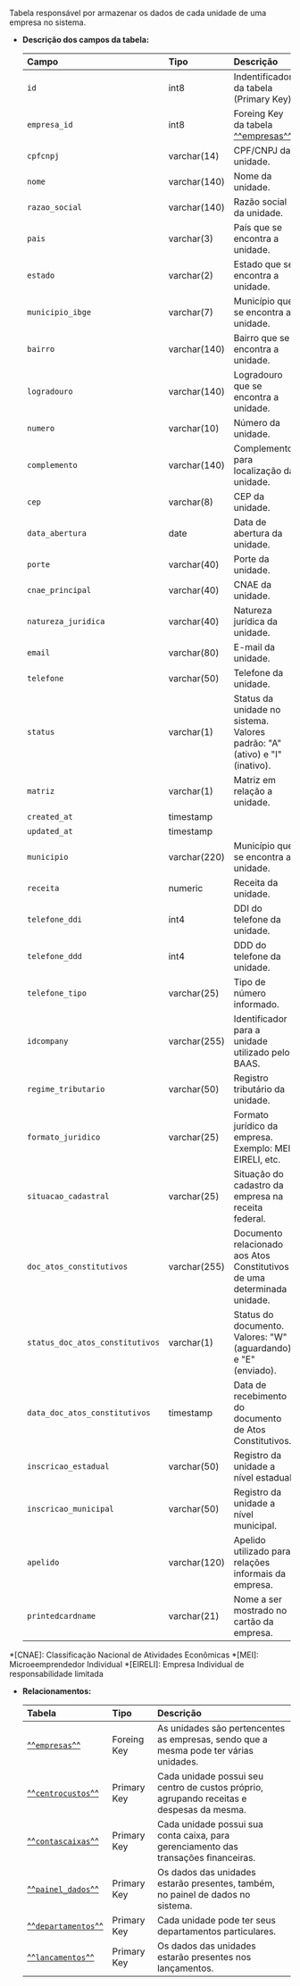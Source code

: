 Tabela responsável por armazenar os dados de cada unidade de uma empresa no sistema.

- **Descrição dos campos da tabela:**

  | Campo                          | Tipo         | Descrição                                                                  |
  | :----------------------------- | :----------- | :------------------------------------------------------------------------- |
  | `id`                           | int8         | Indentificador da tabela (Primary Key).                                    |
  | `empresa_id`                   | int8         | Foreing Key da tabela [^^empresas^^](#empresas).                           |
  | `cpfcnpj`                      | varchar(14)  | CPF/CNPJ da unidade.                                                       |
  | `nome`                         | varchar(140) | Nome da unidade.                                                           |
  | `razao_social`                 | varchar(140) | Razão social da unidade.                                                   |
  | `pais`                         | varchar(3)   | País que se encontra a unidade.                                            |
  | `estado`                       | varchar(2)   | Estado que se encontra a unidade.                                          |
  | `municipio_ibge`               | varchar(7)   | Município que se encontra a unidade.                                       |
  | `bairro`                       | varchar(140) | Bairro que se encontra a unidade.                                          |
  | `logradouro`                   | varchar(140) | Logradouro que se encontra a unidade.                                      |
  | `numero`                       | varchar(10)  | Número da unidade.                                                         |
  | `complemento`                  | varchar(140) | Complemento para localização da unidade.                                   |
  | `cep`                          | varchar(8)   | CEP da unidade.                                                            |
  | `data_abertura`                | date         | Data de abertura da unidade.                                               |
  | `porte`                        | varchar(40)  | Porte da unidade.                                                          |
  | `cnae_principal`               | varchar(40)  | CNAE da unidade.                                                           |
  | `natureza_juridica`            | varchar(40)  | Natureza jurídica da unidade.                                              |
  | `email`                        | varchar(80)  | E-mail da unidade.                                                         |
  | `telefone`                     | varchar(50)  | Telefone da unidade.                                                       |
  | `status`                       | varchar(1)   | Status da unidade no sistema. Valores padrão: "A" (ativo) e "I" (inativo). |
  | `matriz`                       | varchar(1)   | Matriz em relação a unidade.                                               |
  | `created_at`                   | timestamp    |                                                                            |
  | `updated_at`                   | timestamp    |                                                                            |
  | `municipio`                    | varchar(220) | Município que se encontra a unidade.                                       |
  | `receita`                      | numeric      | Receita da unidade.                                                        |
  | `telefone_ddi`                 | int4         | DDI do telefone da unidade.                                                |
  | `telefone_ddd`                 | int4         | DDD do telefone da unidade.                                                |
  | `telefone_tipo`                | varchar(25)  | Tipo de número informado.                                                  |
  | `idcompany`                    | varchar(255) | Identificador para a unidade utilizado pelo BAAS.                          |
  | `regime_tributario`            | varchar(50)  | Registro tributário da unidade.                                            |
  | `formato_juridico`             | varchar(25)  | Formato jurídico da empresa. Exemplo: MEI, EIRELI, etc.                    |
  | `situacao_cadastral`           | varchar(25)  | Situação do cadastro da empresa na receita federal.                        |
  | `doc_atos_constitutivos`       | varchar(255) | Documento relacionado aos Atos Constitutivos de uma determinada unidade.   |
  | `status_doc_atos_constitutivos`| varchar(1)   | Status do documento. Valores: "W" (aguardando) e "E" (enviado).            |
  | `data_doc_atos_constitutivos`  | timestamp    | Data de recebimento do documento de Atos Constitutivos.                    |
  | `inscricao_estadual`           | varchar(50)  | Registro da unidade a nível estadual.                                      |
  | `inscricao_municipal`          | varchar(50)  | Registro da unidade a nível municipal.                                     |
  | `apelido`                      | varchar(120) | Apelido utilizado para relações informais da empresa.                      |
  | `printedcardname`              | varchar(21)  | Nome a ser mostrado no cartão da empresa.                                  |
  
*[CNAE]: Classificação Nacional de Atividades Econômicas
*[MEI]: Microeemprendedor Individual
*[EIRELI]: Empresa Individual de responsabilidade limitada 

- **Relacionamentos:**

  | Tabela                                | Tipo        | Descrição                                                                                 |
  | :------------------------------------ | :---------- | :---------------------------------------------------------------------------------------- |
  | [^^`empresas`^^](#empresas)           | Foreing Key | As unidades são pertencentes as empresas, sendo que a mesma pode ter várias unidades.     |
  | [^^`centrocustos`^^](#centrocustos)   | Primary Key | Cada unidade possui seu centro de custos próprio, agrupando receitas e despesas da mesma. |
  | [^^`contascaixas`^^](#contascaixas)   | Primary Key | Cada unidade possui sua conta caixa, para gerenciamento das transações financeiras.       |
  | [^^`painel_dados`^^](#painel_dados)   | Primary Key | Os dados das unidades estarão presentes, também, no painel de dados no sistema.           |
  | [^^`departamentos`^^](#departamentos) | Primary Key | Cada unidade pode ter seus departamentos particulares.                                    |
  | [^^`lancamentos`^^](#lancamentos)     | Primary Key | Os dados das unidades estarão presentes nos lançamentos.                                  |